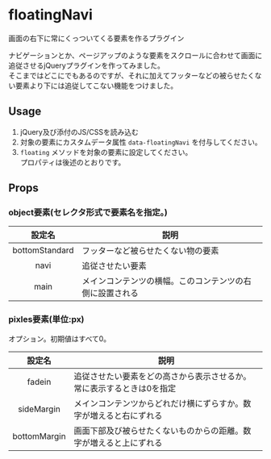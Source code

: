 floatingNavi
============
画面の右下に常にくっついてくる要素を作るプラグイン

ナビゲーションとか、ページアップのような要素をスクロールに合わせて画面に追従させるjQueryプラグインを作ってみました。  
そこまではどこにでもあるのですが、それに加えてフッターなどの被らせたくない要素より下には追従してこない機能をつけました。

## Usage

1. jQuery及び添付のJS/CSSを読み込む
2. 対象の要素にカスタムデータ属性 `data-floatingNavi` を付与してください。
3. `floating` メソッドを対象の要素に設定してください。  
   プロパティは後述のとおりです。

## Props

### object要素(セレクタ形式で要素名を指定。)

|       設定名       | 説明                           |
|:---------------:|------------------------------|
| bottomStandard  | フッターなど被らせたくない物の要素            |
|      navi       | 追従させたい要素                     |
|      main       | メインコンテンツの横幅。このコンテンツの右側に設置される |  

### pixles要素(単位:px)

オプション。初期値はすべて0。

|        設定名         | 説明                                  |
|:------------------:|-------------------------------------|
|       fadein       | 追従させたい要素をどの高さから表示させるか。常に表示するときは0を指定 |
|     sideMargin     | メインコンテンツからどれだけ横にずらすか。数字が増えると右にずれる   |
|    bottomMargin    | 画面下部及び被らせたくないものからの距離。数字が増えると上にずれる   |
